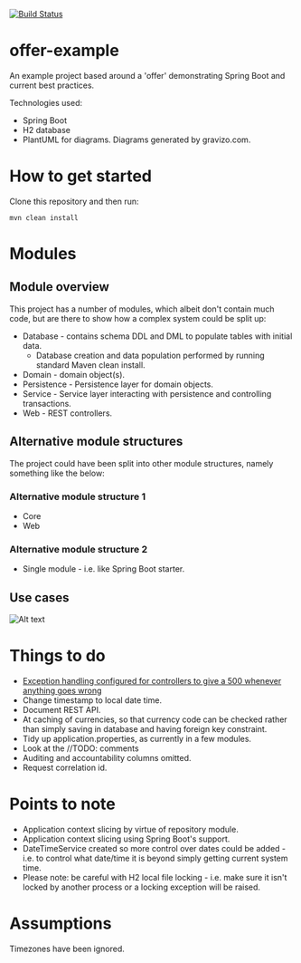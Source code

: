 [![Build Status](https://travis-ci.com/halljon/offer-example.svg?branch=master)](https://travis-ci.com/halljon/offer-example)

# offer-example
An example project based around a 'offer' demonstrating Spring Boot and current best practices.

Technologies used:
* Spring Boot
* H2 database
* PlantUML for diagrams.  Diagrams generated by gravizo.com.

# How to get started
Clone this repository and then run:

`mvn clean install`

# Modules

## Module overview
This project has a number of modules, which albeit don't contain much code, but are there to show how a complex system could be split up:

* Database - contains schema DDL and DML to populate tables with initial data.
    * Database creation and data population performed by running standard Maven clean install.
* Domain - domain object(s).
* Persistence - Persistence layer for domain objects.
* Service - Service layer interacting with persistence and controlling transactions.
* Web - REST controllers.

## Alternative module structures
The project could have been split into other module structures, namely something like the below:

### Alternative module structure 1
* Core
* Web

### Alternative module structure 2
* Single module - i.e. like Spring Boot starter.


## Use cases

![Alt text](https://g.gravizo.com/source/svg?https://raw.githubusercontent.com/halljon/offer-example/master/docs/use-case-overview.plantuml)


# Things to do 
* [Exception handling configured for controllers to give a 500 whenever anything goes wrong](.issues/30) 
* Change timestamp to local date time.
* Document REST API.
* At caching of currencies, so that currency code can be checked rather than simply saving in database and having foreign key constraint.
* Tidy up application.properties, as currently in a few modules.
* Look at the //TODO: comments
* Auditing and accountability columns omitted.
* Request correlation id.

# Points to note
* Application context slicing by virtue of repository module.
* Application context slicing using Spring Boot's support.
* DateTimeService created so more control over dates could be added - i.e. to control what date/time it is beyond simply getting current system time.
* Please note: be careful with H2 local file locking - i.e. make sure it isn't locked by another process or a locking exception will be raised.

# Assumptions
Timezones have been ignored.
